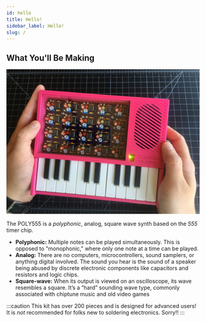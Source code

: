 ```yaml
---
id: hello
title: Hello!
sidebar_label: Hello!
slug: /
---
```


## What You'll Be Making

[![A finished POLY555](/img/assembly/all_done.jpg)](/img/assembly/all_done.jpg)

The POLY555 is a _polyphonic_, analog, square wave synth based on the _555_ timer chip.

- **Polyphonic:**​ Multiple notes can be played simultaneously. This is opposed to "monophonic," where only one note at a time can be played.
- **Analog:**​ There are no computers, microcontrollers, sound samplers, or anything digital involved. The sound you hear is the sound of a speaker being abused by discrete electronic components like capacitors and resistors and logic chips.
- **Square-wave:**​ When its output is viewed on an oscilloscope, its wave resembles a square. It’s a “hard” sounding wave type, commonly associated with chiptune music and old video games

:::caution
This kit has over 200 pieces and is designed for advanced users! It is _not_ recommended for folks new to soldering electronics. Sorry!!
:::
